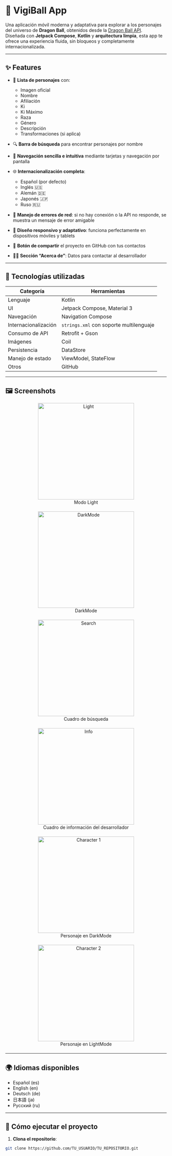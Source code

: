 # 🐉 VigiBall App

Una aplicación móvil moderna y adaptativa para explorar a los personajes del universo de **Dragon Ball**, obtenidos desde la [Dragon Ball API](https://web.dragonball-api.com/).  
Diseñada con **Jetpack Compose**, **Kotlin** y **arquitectura limpia**, esta app te ofrece una experiencia fluida, sin bloqueos y completamente internacionalizada.

---

## ✨ Features

- 📜 **Lista de personajes** con:
  - Imagen oficial
  - Nombre
  - Afiliación
  - Ki
  - Ki Máximo
  - Raza
  - Género
  - Descripción
  - Transformaciones (si aplica)

- 🔍 **Barra de búsqueda** para encontrar personajes por nombre

- 🧭 **Navegación sencilla e intuitiva** mediante tarjetas y navegación por pantalla

- 🌐 **Internacionalización completa**:
  - Español (por defecto)
  - Inglés 🇺🇸
  - Alemán 🇩🇪
  - Japonés 🇯🇵
  - Ruso 🇷🇺

- 🧠 **Manejo de errores de red**: si no hay conexión o la API no responde, se muestra un mensaje de error amigable

- 🎯 **Diseño responsivo y adaptativo**: funciona perfectamente en dispositivos móviles y tablets

- 📲 **Botón de compartir** el proyecto en GitHub con tus contactos

- 🙋‍♂️ **Sección “Acerca de”**: Datos para contactar al desarrollador

---

## 🧪 Tecnologías utilizadas

| Categoría | Herramientas |
|----------|--------------|
| Lenguaje | Kotlin |
| UI | Jetpack Compose, Material 3 |
| Navegación | Navigation Compose |
| Internacionalización | `strings.xml` con soporte multilenguaje |
| Consumo de API | Retrofit + Gson |
| Imágenes | Coil |
| Persistencia | DataStore |
| Manejo de estado | ViewModel, StateFlow |
| Otros | GitHub |

---

## 🖼️ Screenshots

<div style="text-align: center; margin-bottom: 20px;">
  <img src="https://github.com/user-attachments/assets/a0a46f37-1a4b-4fcd-b3e5-31d1231c29f1" alt="Light" width="300" />
  <div>Modo Light</div>
</div>

<div style="text-align: center; margin-bottom: 20px;">
  <img src="https://github.com/user-attachments/assets/5ba14852-8ab4-417f-ada2-32ce4d0bd9c5" alt="DarkMode" width="300" />
  <div>DarkMode</div>
</div>

<div style="text-align: center; margin-bottom: 20px;">
  <img src="https://github.com/user-attachments/assets/461d4ff8-e244-498c-b97a-4b17d102e421" alt="Search" width="300" />
  <div>Cuadro de búsqueda</div>
</div>

<div style="text-align: center; margin-bottom: 20px;">
  <img src="https://github.com/user-attachments/assets/aeae06c5-6aa1-4052-a317-3e5ccef86181" alt="Info" width="300" />
  <div>Cuadro de información del desarrollador</div>
</div>

<div style="text-align: center; margin-bottom: 20px;">
  <img src="https://github.com/user-attachments/assets/afd0e814-d67b-42af-ac0d-4d3963112fcc" alt="Character 1" width="300" />
  <div>Personaje en DarkMode</div>
</div>

<div style="text-align: center; margin-bottom: 20px;">
  <img src="https://github.com/user-attachments/assets/ddd724f5-bb9d-4bc4-812c-44183d6b821e" alt="Character 2" width="300" />
  <div>Personaje en LightMode</div>
</div>

---

## 🌍 Idiomas disponibles

- Español (es)
- English (en)
- Deutsch (de)
- 日本語 (ja)
- Русский (ru)

---

## 🚀 Cómo ejecutar el proyecto

1. **Clona el repositorio**:

```bash
git clone https://github.com/TU_USUARIO/TU_REPOSITORIO.git

